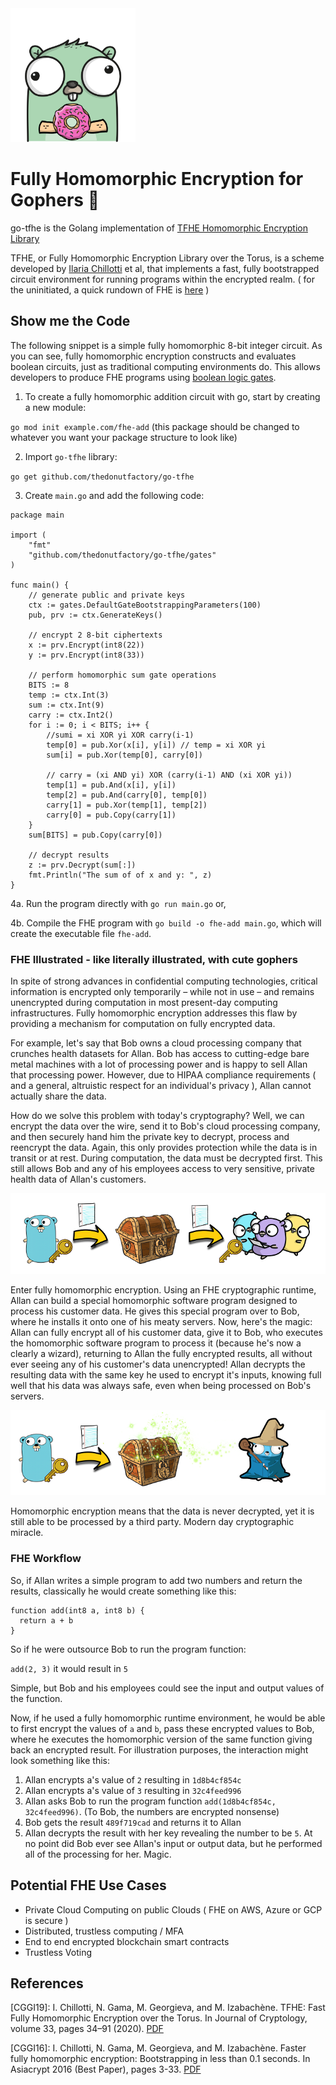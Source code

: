 <img src="docs/images/gopher.png" alt="FHE Gopher" width="200"/>

# Fully Homomorphic Encryption for Gophers 🍩

go-tfhe is the Golang implementation of [TFHE Homomorphic Encryption Library](https://tfhe.github.io/tfhe/)

TFHE, or Fully Homomorphic Encryption Library over the Torus, is a scheme developed by [Ilaria Chillotti](https://github.com/ilachill) et al, that implements a fast, fully bootstrapped circuit environment for running programs within the encrypted realm. ( for the uninitiated, a quick rundown of FHE is [here](#fhe-illustrated---like-literally-illustrated-with-cute-gophers) )

## Show me the Code

The following snippet is a simple fully homomorphic 8-bit integer circuit. As you can see, fully homomorphic encryption constructs and evaluates boolean circuits, just as traditional computing environments do. This allows developers to produce FHE programs using [boolean logic gates](https://en.wikipedia.org/wiki/Logic_gate). 

1. To create a fully homomorphic addition circuit with go, start by creating a new module:

`go mod init example.com/fhe-add` (this package should be changed to whatever you want your package structure to look like)

2. Import `go-tfhe` library:

`go get github.com/thedonutfactory/go-tfhe`

3. Create `main.go` and add the following code:

```golang
package main

import (
	"fmt"
	"github.com/thedonutfactory/go-tfhe/gates"
)

func main() {
	// generate public and private keys
	ctx := gates.DefaultGateBootstrappingParameters(100)
	pub, prv := ctx.GenerateKeys()

	// encrypt 2 8-bit ciphertexts
	x := prv.Encrypt(int8(22))
	y := prv.Encrypt(int8(33))

	// perform homomorphic sum gate operations
	BITS := 8
	temp := ctx.Int(3)
	sum := ctx.Int(9)
	carry := ctx.Int2()
	for i := 0; i < BITS; i++ {
		//sumi = xi XOR yi XOR carry(i-1)
		temp[0] = pub.Xor(x[i], y[i]) // temp = xi XOR yi
		sum[i] = pub.Xor(temp[0], carry[0])

		// carry = (xi AND yi) XOR (carry(i-1) AND (xi XOR yi))
		temp[1] = pub.And(x[i], y[i])
		temp[2] = pub.And(carry[0], temp[0])
		carry[1] = pub.Xor(temp[1], temp[2])
		carry[0] = pub.Copy(carry[1])
	}
	sum[BITS] = pub.Copy(carry[0])

	// decrypt results
	z := prv.Decrypt(sum[:])
	fmt.Println("The sum of of x and y: ", z)
}
```

4a. Run the program directly with `go run main.go` or,

4b. Compile the FHE program with `go build -o fhe-add main.go`, which will create the executable file `fhe-add`.

### FHE Illustrated - like literally illustrated, with cute gophers

In spite of strong advances in confidential computing technologies, critical information is encrypted only temporarily – while not in use – and remains unencrypted during computation in most present-day computing infrastructures. Fully homomorphic encryption addresses this flaw by providing a mechanism for computation on fully encrypted data.

For example, let's say that Bob owns a cloud processing company that crunches health datasets for Allan. Bob has access to cutting-edge bare metal machines with a lot of processing power and is happy to sell Allan that processing power. However, due to HIPAA compliance requirements ( and a general, altruistic respect for an individual's privacy ), Allan cannot actually share the data.

How do we solve this problem with today's cryptography? Well, we can encrypt the data over the wire, send it to Bob's cloud processing company, and then securely hand him the private key to decrypt, process and reencrypt the data. Again, this only provides protection while the data is in transit or at rest. During computation, the data must be decrypted first. This still allows Bob and any of his employees access to very sensitive, private health data of Allan's customers.

<p align="center">
<img src="docs/images/enc1-1.png" alt="FHE Gopher"/>
</p>

Enter fully homomorphic encryption. Using an FHE cryptographic runtime, Allan can build a special homomorphic software program designed to process his customer data. He gives this special program over to Bob, where he installs it onto one of his meaty servers. Now, here's the magic: Allan can fully encrypt all of his customer data, give it to Bob, who executes the homomorphic software program to process it (because he's now a clearly a wizard), returning to Allan the fully encrypted results, all without ever seeing any of his customer's data unencrypted! Allan decrypts the resulting data with the same key he used to encrypt it's inputs, knowing full well that his data was always safe, even when being processed on Bob's servers.

<p align="center">
<img src="docs/images/enc2.png" alt="FHE Gopher"/>
</p>
Homomorphic encryption means that the data is never decrypted, yet it is still able to be processed by a third party. Modern day cryptographic miracle.

### FHE Workflow

So, if Allan writes a simple program to add two numbers and return the results, classically he would create something like this:

```solidity
function add(int8 a, int8 b) {
  return a + b
}
```

So if he were outsource Bob to run the program function:

`add(2, 3)` it would result in `5`

Simple, but Bob and his employees could see the input and output values of the function.

Now, if he used a fully homomorphic runtime environment, he would be able to first encrypt the values of `a` and `b`, pass these encrypted values to Bob, where he executes the homomorphic version of the same function giving back an encrypted result. For illustration purposes, the interaction might look something like this:

1. Allan encrypts a's value of `2` resulting in `1d8b4cf854c`
2. Allan encrypts a's value of `3` resulting in `32c4feed996`
3. Allan asks Bob to run the program function `add(1d8b4cf854c, 32c4feed996)`. (To Bob, the numbers are encrypted nonsense)
4. Bob gets the result `489f719cad` and returns it to Allan
5. Allan decrypts the result with her key revealing the number to be `5`. At no point did Bob ever see Allan's input or output data, but he performed all of the processing for her. Magic.

## Potential FHE Use Cases

* Private Cloud Computing on public Clouds ( FHE on AWS, Azure or GCP is secure )
* Distributed, trustless computing / MFA
* End to end encrypted blockchain smart contracts
* Trustless Voting

## References

[CGGI19]: I. Chillotti, N. Gama, M. Georgieva, and M. Izabachène. TFHE: Fast Fully Homomorphic Encryption over the Torus. In Journal of Cryptology, volume 33, pages 34–91 (2020). [PDF](https://eprint.iacr.org/2018/421.pdf)

[CGGI16]: I. Chillotti, N. Gama, M. Georgieva, and M. Izabachène. Faster fully homomorphic encryption: Bootstrapping in less than 0.1 seconds. In Asiacrypt 2016 (Best Paper), pages 3-33. [PDF](https://eprint.iacr.org/2016/870.pdf)


